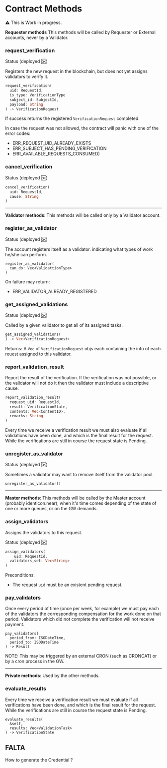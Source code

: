 
# Contract Methods

:warning: This is Work in progress.

**Requester methods** This methods will be called by Requester or External accounts, never by a Validator.

### request_verification

Status (deployed :ok:)

Registers the new request in the blockchain, but does not yet assigns validators to verify it. 
~~~rust
request_verification(
  uid: RequestId,
  is_type: VerificationType 
  subject_id: SubjectId, 
  payload: String
) -> VerificationRequest
~~~

If success returns the registered `VerificationRequest` completed. 

In case the request was not allowed, the contract will panic with one of the error codes:
- ERR_REQUEST_UID_ALREADY_EXISTS
- ERR_SUBJECT_HAS_PENDING_VERIFICATION
- ERR_AVAILABLE_REQUESTS_CONSUMED)

### cancel_verification

Status (deployed :ok:)

~~~rust
cancel_verification(
  uid: RequestId, 
  cause: String
) 
~~~

---
**Validator methods**: This methods will be called only by a Validator account.

### register_as_validator

Status (deployed :ok:)

The account registers itself as a validator. indicating what types of work he/she can perform.
~~~ 
register_as_validator(
  can_do: Vec<ValidattionType>
) 
~~~

On failure may return:

-  ERR_VALIDATOR_ALREADY_REGISTERED

### get_assigned_validations

Status (deployed :ok:)

Called by a given validator to get all of its assigned tasks.
~~~rust
get_assigned_validations(
) -> Vec<VerificationRequest>
~~~

Returns: A `Vec` of  `VerificationRequest` objs each containing the info of each reuest assigned to this validator.

### report_validation_result

Report the result of the verification. If the verification was not possible, or the validator will not do it then  the validator must include a descriptive cause.
~~~rust
report_validation_result(
  request_uid: RequestId, 
  result: VerificationState, 
  contents: Vec<ContentID>, 
  remarks: String
) 
~~~

Every time we receive a verification result we must also evaluate if all validations have been done, and which is the final result for the request. While the verifications are still in course the request state is Pending.

### unregister_as_validator

Status (deployed :ok:)

Sometimes a validator may want to remove itself from the validator pool.
~~~rust
unregister_as_validator() 
~~~

---
**Master methods**: This methods will be called by the Master account (probably identicon.near), when it's time comes depending of the state of one or more queues, or on the GW demands.

### assign_validators

Assigns the validators to this request. 

Status (deployed :ok:)

~~~rust
assign_validators(
	uid: RequestId,
  validators_set: Vec<String>
) 
~~~

Preconditions:
- The request `uid` must be an existent pending request.

### pay_validators

Once every period of time (once per week, for example) we must pay each of the validators the corresponding compensation for the work done on that period. Validators which did not complete the verification will not receive payment.
~~~
pay_validators(
  period_from: ISODateTime,
  period_to: ISODateTime
) -> Result
~~~

NOTE: This may be triggered by an external CRON (such as CRONCAT) or by a cron process in the GW.

---
**Private methods**: Used by the other methods.

### evaluate_results

Every time we receive a verification result we must evaluate if all verifications have been done, and which is the final result for the request. While the verifications are still in course the request state is Pending.
~~~
evaluate_results(
  &self, 
  results: Vec<ValidationTask>
) -> VerificationState
~~~

## FALTA

How to generate the Credential ?

